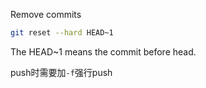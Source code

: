 Remove commits

```bash
git reset --hard HEAD~1
```

The HEAD~1 means the commit before head.

push时需要加`-f`强行push



